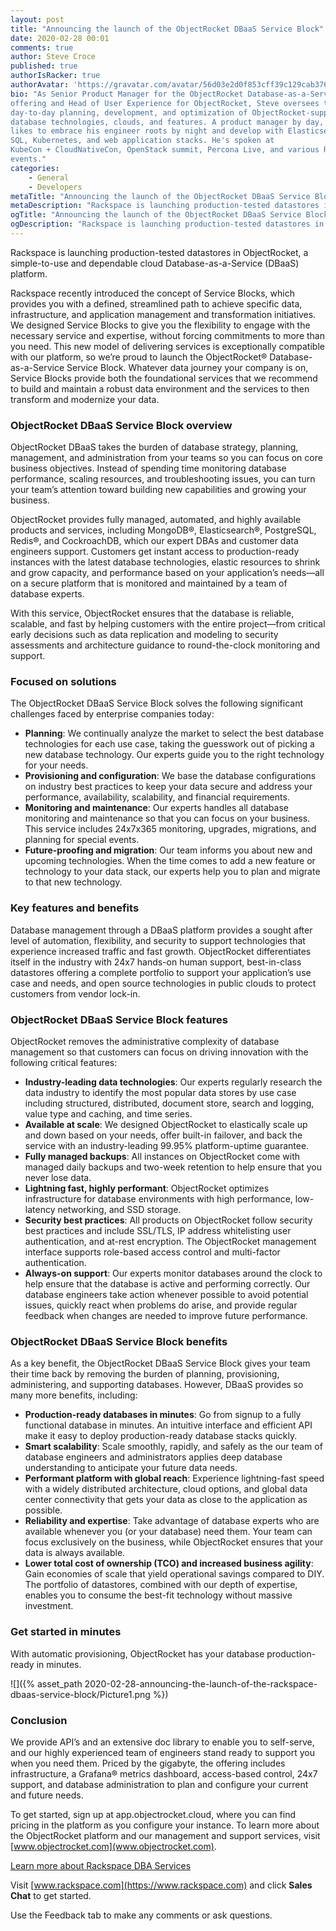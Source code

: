 ```yaml
---
layout: post
title: "Announcing the launch of the ObjectRocket DBaaS Service Block"
date: 2020-02-28 00:01
comments: true
author: Steve Croce
published: true
authorIsRacker: true
authorAvatar: 'https://gravatar.com/avatar/56d03e2d0f853cff39c129cab3761d49'
bio: "As Senior Product Manager for the ObjectRocket Database-as-a-Service
offering and Head of User Experience for ObjectRocket, Steve oversees the
day-to-day planning, development, and optimization of ObjectRocket-supported
database technologies, clouds, and features. A product manager by day, he still
likes to embrace his engineer roots by night and develop with Elasticsearch,
SQL, Kubernetes, and web application stacks. He's spoken at
KubeCon + CloudNativeCon, OpenStack summit, Percona Live, and various Rackspace
events."
categories:
    - General
    - Developers
metaTitle: "Announcing the launch of the ObjectRocket DBaaS Service Block"
metaDescription: "Rackspace is launching production-tested datastores in ObjectRocket, a simple-to-use and dependable cloud Database-as-a-Service (DBaaS) platform."
ogTitle: "Announcing the launch of the ObjectRocket DBaaS Service Block"
ogDescription: "Rackspace is launching production-tested datastores in ObjectRocket, a simple-to-use and dependable cloud Database-as-a-Service (DBaaS) platform."
---
```


Rackspace is launching production-tested datastores in ObjectRocket, a
simple-to-use and dependable cloud Database-as-a-Service (DBaaS) platform.

<!-- more -->

Rackspace recently introduced the concept of Service Blocks, which provides you
with a defined, streamlined path to achieve specific data, infrastructure, and
application management and transformation initiatives. We designed Service Blocks
to give you the flexibility to engage with the necessary service and expertise,
without forcing commitments to more than you need. This new model of delivering
services is exceptionally compatible with our platform, so we’re proud to launch
the ObjectRocket® Database-as-a-Service Service Block. Whatever data journey your
company is on, Service Blocks provide both the foundational services that we
recommend to build and maintain a robust data environment and the services to
then transform and modernize your data.

### ObjectRocket DBaaS Service Block overview

ObjectRocket DBaaS takes the burden of database strategy, planning, management,
and administration from your teams so you can focus on core business objectives.
Instead of spending time monitoring database performance, scaling resources, and
troubleshooting issues, you can turn your team’s attention toward building new
capabilities and growing your business.

ObjectRocket provides fully managed, automated, and highly available products and
services, including MongoDB®, Elasticsearch®, PostgreSQL, Redis®, and CockroachDB,
which our expert DBAs and customer data engineers support. Customers get
instant access to production-ready instances with the latest database
technologies, elastic resources to shrink and grow capacity, and performance
based on your application’s needs&mdash;all on a secure platform that is
monitored and maintained by a team of database experts.

With this service, ObjectRocket ensures that the database is reliable, scalable,
and fast by helping customers with the entire project&mdash;from critical early
decisions such as data replication and modeling to security assessments and
architecture guidance to round-the-clock monitoring and support.

### Focused on solutions

The ObjectRocket DBaaS Service Block solves the following significant challenges
faced by enterprise companies today:

- **Planning**: We continually analyze the market to select the best database
  technologies for each use case, taking the guesswork out of picking a new
  database technology. Our experts guide you to the right technology for your
  needs.
- **Provisioning and configuration**: We base the database configurations on
  industry best practices to keep your data secure and address your performance,
  availability, scalability, and financial requirements.
- **Monitoring and maintenance**: Our experts handles all database monitoring
  and maintenance so that you can focus on your business. This service includes
  24x7x365 monitoring, upgrades, migrations, and planning for special events.
- **Future-proofing and migration**: Our team informs you about new and upcoming
  technologies. When the time comes to add a new feature or technology to your
  data stack, our experts help you to plan and migrate to that new technology.

### Key features and benefits

Database management through a DBaaS platform provides a sought after level of
automation, flexibility, and security to support technologies that experience
increased traffic and fast growth. ObjectRocket differentiates itself in the
industry with 24x7 hands-on human support, best-in-class datastores offering a
complete portfolio to support your application’s use case and needs, and open
source technologies in public clouds to protect customers from vendor lock-in.

### ObjectRocket DBaaS Service Block features

ObjectRocket removes the administrative complexity of database management so that
customers can focus on driving innovation with the following critical features:

- **Industry-leading data technologies**: Our experts regularly research the
  data industry to identify the most popular data stores by use case including
  structured, distributed, document store, search and logging, value type and
  caching, and time series.
- **Available at scale**: We designed ObjectRocket to elastically scale up and
  down based on your needs, offer built-in failover, and back the service with
  an industry-leading 99.95% platform-uptime guarantee.
- **Fully managed backups**: All instances on ObjectRocket come with managed
  daily backups and two-week retention to help ensure that you never lose data.
- **Lightning fast, highly performant**: ObjectRocket optimizes infrastructure
  for database environments with high performance, low-latency networking, and
  SSD storage.
- **Security best practices**: All products on ObjectRocket follow security best
  practices and include SSL/TLS, IP address whitelisting user authentication,
  and at-rest encryption. The ObjectRocket management interface supports
  role-based access control and multi-factor authentication.
- **Always-on support**: Our experts monitor databases around the clock to help
  ensure that the database is active and performing correctly. Our database
  engineers take action whenever possible to avoid potential issues, quickly
  react when problems do arise, and provide regular feedback when changes are
  needed to improve future performance.

### ObjectRocket DBaaS Service Block benefits

As a key benefit, the ObjectRocket DBaaS Service Block gives your team their time
back by removing the burden of planning, provisioning, administering, and
supporting databases. However, DBaaS provides so many more benefits, including:

- **Production-ready databases in minutes**: Go from signup to a fully functional
  database in minutes. An intuitive interface and efficient API make it easy to
  deploy production-ready database stacks quickly.
- **Smart scalability**: Scale smoothly, rapidly, and safely as the our team of
  database engineers and administrators applies deep database understanding to
  anticipate your future data needs.
- **Performant platform with global reach**: Experience lightning-fast speed
  with a widely distributed architecture, cloud options, and global data center
  connectivity that gets your data as close to the application as possible.
- **Reliability and expertise**: Take advantage of database experts who are
  available whenever you (or your database) need them. Your team can focus
  exclusively on the business, while ObjectRocket ensures that your data is
  always available.
- **Lower total cost of ownership (TCO) and increased business agility**: Gain
  economies of scale that yield operational savings compared to DIY. The
  portfolio of datastores, combined with our depth of expertise, enables you to
  consume the best-fit technology without massive investment.

### Get started in minutes

With automatic provisioning, ObjectRocket has your database production-ready in
minutes.

![]({% asset_path 2020-02-28-announcing-the-launch-of-the-rackspace-dbaas-service-block/Picture1.png %})

### Conclusion

We provide API’s and an extensive doc library to enable you to self-serve, and
our highly experienced team of engineers stand ready to support you when you
need them. Priced by the gigabyte, the offering includes infrastructure, a
Grafana® metrics dashboard, access-based control, 24x7 support, and database
administration to plan and configure your current and future needs.

To get started, sign up at app.objectrocket.cloud, where you can find pricing in
the platform as you configure your instance. To learn more about the ObjectRocket
platform and our management and support services, visit [www.objectrocket.com](www.objectrocket.com).

<a class="cta blue" id="cta" href="https://www.rackspace.com/data/dba-services">Learn more about Rackspace DBA Services</a>

Visit [www.rackspace.com](https://www.rackspace.com) and click **Sales Chat**
to get started.

Use the Feedback tab to make any comments or ask questions.
